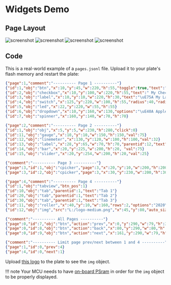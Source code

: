 <h1>Widgets Demo</h1>

<h2>Page Layout</h2>

![screenshot](../../assets/images/screenshots/demo-widgets-1.png)
![screenshot](../../assets/images/screenshots/demo-widgets-2.png)
![screenshot](../../assets/images/screenshots/demo-widgets-3.png)
![screenshot](../../assets/images/screenshots/demo-widgets-4.png)

<h2>Code</h2>

This is a real-world example of a `pages.jsonl` file. Upload it to your plate's flash memory and restart the plate:

```json
{"page":1,"comment":"---------- Page 1 ----------"}
{"id":1,"obj":"btn","x":10,"y":45,"w":220,"h":55,"toggle":true,"text":"Touch me \uE96B","text_font":32}
{"id":2,"obj":"checkbox","x":10,"y":100,"w":220,"h":55,"text":" My Checkbox"}
{"id":3,"obj":"label","x":10,"y":10,"w":220,"h":30,"text":"\uE75A My Label","align":1,"padh":50}
{"id":4,"obj":"switch","x":125,"y":220,"w":100,"h":55,"radius":40,"radius2":40}
{"id":5,"obj":"led","x":22,"y":220,"w":55,"h":55}
{"id":6,"obj":"dropdown","x":10,"y":160,"w":130,"options":"\uE40A Apples\n\uE40A Oranges\n\uE40A Bananas"}
{"id":7,"obj":"spinner","x":160,"y":140,"w":70,"h":70}

{"page":2,"comment":"---------- Page 2 ----------"}
{"id":1,"obj":"obj","x":5,"y":5,"w":230,"h":280,"click":0}
{"id":11,"obj":"gauge","x":10,"y":10,"w":150,"h":150,"val":75}
{"id":12,"obj":"linemeter","x":130,"y":120,"w":100,"h":100,"val":32}
{"id":13,"obj":"label","x":28,"y":65,"w":70,"h":70,"parentid":12,"text":"\uE12C OK"}
{"id":14,"obj":"bar","x":20,"y":225,"w":200,"h":20, "val":75}
{"id":15,"obj":"slider","x":20,"y":254,"w":200,"h":20,"val":25}

{"comment":"---------- Page 3 ----------"}
{"page":3,"id":1,"obj":"cpicker","page":3,"x":20,"y":10,"w":200,"h":200}
{"page":3,"id":2,"obj":"cpicker","page":3,"x":30,"y":230,"w":200,"h":30,"rect":true}

{"page":4,"comment":"---------- Page 4 ----------"}
{"id":1,"obj":"tabview","btn_pos":1}
{"id":10,"obj":"tab","parentid":1,"text":"Tab 1"}
{"id":20,"obj":"tab","parentid":1,"text":"Tab 2"}
{"id":30,"obj":"tab","parentid":1,"text":"Tab 3"}
{"id":11,"obj":"roller","x":40,"y":10,"w":160,"rows":2,"options":"2020\n2021\n2022\n2023\n2024","parentid":10}
{"id":12,"obj":"img","src":"L:/logo-medium.png","x":45,"y":80,"auto_size":1,"w":150,"parentid":10}

{"comment":"---------- All Pages ----------"}
{"page":0,"id":7,"obj":"btn","action":"prev","x":0,"y":290,"w":79,"h":32,"text":"\uE141","text_color":"#FFFFFF","radius":0,"border_side":0,"text_font":32}
{"page":0,"id":8,"obj":"btn","action":"back","x":80,"y":290,"w":80,"h":32,"text":"\uE2DC","text_color":"#FFFFFF","radius":0,"border_side":0,"text_font":24}
{"page":0,"id":9,"obj":"btn","action":"next","x":161,"y":290,"w":79,"h":32,"text":"\uE142","text_color":"#FFFFFF","radius":0,"border_side":0,"text_font":32}

{"comment":"---------- Limit page prev/next between 1 and 4 ----------"}
{"page":1,"id":0,"prev":4}
{"page":4,"id":0,"next":1}

```

Upload [this logo](https://raw.githubusercontent.com/HASwitchPlate/openHASP-docs/0.6/docs/assets/images/logo-medium.png) to the plate to see the `img` object.

!!! note
    Your MCU needs to have [on-board PSram](../../../getting-started/#recommended-boards) in order for the `img` object to be properly displayed.

